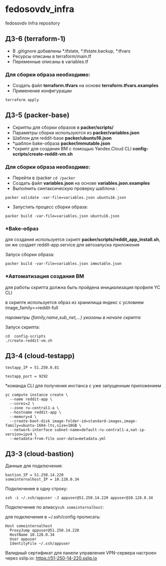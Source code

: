 # fedosovdv_infra
fedosovdv Infra repository

## ДЗ-6 (terraform-1)
- В .gitignore добавлены *.tfstate, *.tfstate.backup, *.tfvars
- Ресурсы описаны в terraform/main.tf
- Переменные описаны в variables.tf

### Для сборки образа необходимо:
- Создать файл **terraform.tfvars** на основе **terraform.tfvars.examples**
- Применение конфигурации
 ```
 terraform apply
 ```

## ДЗ-5 (packer-base)

-  Скрипты для сборки образов в **packer/scripts/**
-  Параметры сборки используются из **packer/variables.json**
-  Шаблон для reddit-base **packer/ubuntu16.json**
-  \*шаблон bake-образа  **packer/immutable.json**
-  \*скрипт для создания ВМ с помощью Yandex.Cloud CLI **config-scripts/create-reddit-vm.sh**

### Для сборки образа необходимо:
- Перейти в /packer  ```cd /packer```
- Создать файл **variables.json** на основе **variables.json.examples**
- Выполнить синтаксическую проверку шаблона :
```
packer validate -var-file=variables.json ubuntu16.json
```

- Запустить процесс сборки образа:
```
packer build -var-file=variables.json ubuntu16.json
```


### *Bake-образ
для создания используется скрипт **packer/scripts/reddit_app_install.sh**,
он же создает reddit-app.service для автозапуска приложения

Запуск сборки образа:
```
packer build -var-file=variables.json immutable.json
```

### *Автоматизация создания ВМ
для работы скрипта должна быть пройдена инициализация профиля YC CLI

в скрипте используется образ из хранилища яндекс с условием image_family==reddit-full

*параметры (family,name,sub_net,...) указаны в начале скрипта*

Запуск скрипта:
```
cd  config-scripts
./create-reddit-vm.sh
```


## ДЗ-4 (cloud-testapp)

```
testapp_IP = 51.250.0.81

testapp_port = 9292
```

*команда CLI для получения инстанса с уже запущенным приложением
```
yc compute instance create \
  --name reddit-app \
  --cores=2 \
  --zone ru-central1-a \
  --hostname reddit-app \
  --memory=4 \
  --create-boot-disk image-folder-id=standard-images,image-family=ubuntu-1604-lts,size=10GB \
  --network-interface subnet-name=default-ru-central1-a,nat-ip-version=ipv4 \
  --metadata-from-file user-data=metadata.yml
```

## ДЗ-3 (cloud-bastion)

Данные для подключения:
```
bastion_IP = 51.250.14.220
someinternalhost_IP = 10.128.0.34
```

Подключение в одну строку:

```
ssh -i ~/.ssh/appuser -J appuser@51.250.14.220 appuser@10.128.0.34
```


Подключение по алиасу```ssh someinternalhost```:

для подключения в ~/.ssh/config прописать:

```
Host someinternalhost
  ProxyJump appuser@51.250.14.220
  HostName 10.128.0.34
  User appuser
  IdentityFile ~/.ssh/appuser
```

Валидный сертификат для панели управления VPN-сервера настроен через sslip.io:
https://51-250-14-220.sslip.io

